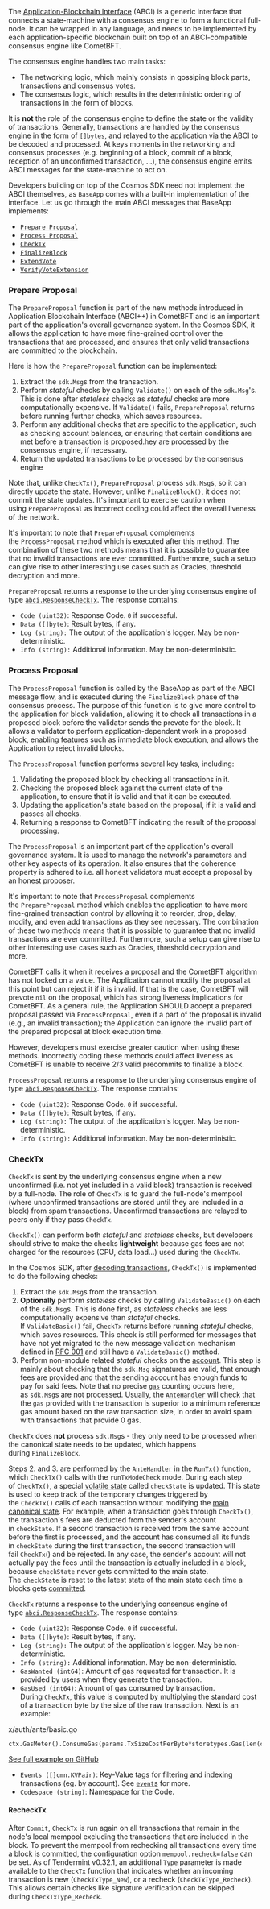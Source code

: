 The [Application-Blockchain Interface](https://github.com/cometbft/cometbft/blob/v0.37.x/spec/abci/abci++_basic_concepts.md) (ABCI) is a generic interface that connects a state-machine with a consensus engine to form a functional full-node. It can be wrapped in any language, and needs to be implemented by each application-specific blockchain built on top of an ABCI-compatible consensus engine like CometBFT.

The consensus engine handles two main tasks:

-   The networking logic, which mainly consists in gossiping block parts, transactions and consensus votes.
-   The consensus logic, which results in the deterministic ordering of transactions in the form of blocks.

It is **not** the role of the consensus engine to define the state or the validity of transactions. Generally, transactions are handled by the consensus engine in the form of `[]bytes`, and relayed to the application via the ABCI to be decoded and processed. At keys moments in the networking and consensus processes (e.g. beginning of a block, commit of a block, reception of an unconfirmed transaction, ...), the consensus engine emits ABCI messages for the state-machine to act on.

Developers building on top of the Cosmos SDK need not implement the ABCI themselves, as `BaseApp` comes with a built-in implementation of the interface. Let 
us go through the main ABCI messages that BaseApp implements:

-   [`Prepare Proposal`](https://docs.cosmos.network/v0.50/learn/advanced/baseapp#prepare-proposal)
-   [`Process Proposal`](https://docs.cosmos.network/v0.50/learn/advanced/baseapp#process-proposal)
-   [`CheckTx`](https://docs.cosmos.network/v0.50/learn/advanced/baseapp#checktx)
-   [`FinalizeBlock`](https://docs.cosmos.network/v0.50/learn/advanced/baseapp#finalizeblock)
-   [`ExtendVote`](https://docs.cosmos.network/v0.50/learn/advanced/baseapp#extendvote)
-   [`VerifyVoteExtension`](https://docs.cosmos.network/v0.50/learn/advanced/baseapp#verifyvoteextension)

### Prepare Proposal[​](https://docs.cosmos.network/v0.50/learn/advanced/baseapp#prepare-proposal "Direct link to Prepare Proposal")

The `PrepareProposal` function is part of the new methods introduced in Application Blockchain Interface (ABCI++) in CometBFT and is an important part of the application's overall governance system. In the Cosmos SDK, it allows the application to have more fine-grained control over the transactions that are processed, and ensures that only valid transactions are committed to the blockchain.

Here is how the `PrepareProposal` function can be implemented:

1.  Extract the `sdk.Msg`s from the transaction.
2.  Perform *stateful* checks by calling `Validate()` on each of the `sdk.Msg`'s. This is done after *stateless* checks as *stateful* checks are more computationally expensive. If `Validate()` fails, `PrepareProposal` returns before running further checks, which saves resources.
3.  Perform any additional checks that are specific to the application, such as checking account balances, or ensuring that certain conditions are met before a transaction is proposed.hey are processed by the consensus engine, if necessary.
4.  Return the updated transactions to be processed by the consensus engine

Note that, unlike `CheckTx()`, `PrepareProposal` process `sdk.Msg`s, so it can directly update the state. However, unlike `FinalizeBlock()`, it does not commit the state updates. It's important to exercise caution when using `PrepareProposal` as incorrect coding could affect the overall liveness of the network.

It's important to note that `PrepareProposal` complements the `ProcessProposal` method which is executed after this method. The combination of these two methods means that it is possible to guarantee that no invalid transactions are ever committed. Furthermore, such a setup can give rise to other interesting use cases such as Oracles, threshold decryption and more.

`PrepareProposal` returns a response to the underlying consensus engine of type [`abci.ResponseCheckTx`](https://github.com/cometbft/cometbft/blob/v0.37.x/spec/abci/abci++_methods.md#processproposal). The response contains:

-   `Code (uint32)`: Response Code. `0` if successful.
-   `Data ([]byte)`: Result bytes, if any.
-   `Log (string):` The output of the application's logger. May be non-deterministic.
-   `Info (string):` Additional information. May be non-deterministic.

### Process Proposal[​](https://docs.cosmos.network/v0.50/learn/advanced/baseapp#process-proposal "Direct link to Process Proposal")

The `ProcessProposal` function is called by the BaseApp as part of the ABCI message flow, and is executed during the `FinalizeBlock` phase of the consensus process. The purpose of this function is to give more control to the application for block validation, allowing it to check all transactions in a proposed block before the validator sends the prevote for the block. It allows a validator to perform application-dependent work in a proposed block, enabling features such as immediate block execution, and allows the Application to reject invalid blocks.

The `ProcessProposal` function performs several key tasks, including:

1.  Validating the proposed block by checking all transactions in it.
2.  Checking the proposed block against the current state of the application, to ensure that it is valid and that it can be executed.
3.  Updating the application's state based on the proposal, if it is valid and passes all checks.
4.  Returning a response to CometBFT indicating the result of the proposal processing.

The `ProcessProposal` is an important part of the application's overall governance system. It is used to manage the network's parameters and other key aspects of its operation. It also ensures that the coherence property is adhered to i.e. all honest validators must accept a proposal by an honest proposer.

It's important to note that `ProcessProposal` complements the `PrepareProposal` method which enables the application to have more fine-grained transaction control by allowing it to reorder, drop, delay, modify, and even add transactions as they see necessary. The combination of these two methods means that it is possible to guarantee that no invalid transactions are ever committed. Furthermore, such a setup can give rise to other interesting use cases such as Oracles, threshold decryption and more.

CometBFT calls it when it receives a proposal and the CometBFT algorithm has not locked on a value. The Application cannot modify the proposal at this point but can reject it if it is invalid. If that is the case, CometBFT will prevote `nil` on the proposal, which has strong liveness implications for CometBFT. As a general rule, the Application SHOULD accept a prepared proposal passed via `ProcessProposal`, even if a part of the proposal is invalid (e.g., an invalid transaction); the Application can ignore the invalid part of the prepared proposal at block execution time.

However, developers must exercise greater caution when using these methods. Incorrectly coding these methods could affect liveness as CometBFT is unable to receive 2/3 valid precommits to finalize a block.

`ProcessProposal` returns a response to the underlying consensus engine of type [`abci.ResponseCheckTx`](https://github.com/cometbft/cometbft/blob/v0.37.x/spec/abci/abci++_methods.md#processproposal). The response contains:

-   `Code (uint32)`: Response Code. `0` if successful.
-   `Data ([]byte)`: Result bytes, if any.
-   `Log (string):` The output of the application's logger. May be non-deterministic.
-   `Info (string):` Additional information. May be non-deterministic.

### CheckTx[​](https://docs.cosmos.network/v0.50/learn/advanced/baseapp#checktx "Direct link to CheckTx")

`CheckTx` is sent by the underlying consensus engine when a new unconfirmed (i.e. not yet included in a valid block) transaction is received by a full-node. The role of `CheckTx` is to guard the full-node's mempool (where unconfirmed transactions are stored until they are included in a block) from spam transactions. Unconfirmed transactions are relayed to peers only if they pass `CheckTx`.

`CheckTx()` can perform both *stateful* and *stateless* checks, but developers should strive to make the checks **lightweight** because gas fees are not charged for the resources (CPU, data load...) used during the `CheckTx`.

In the Cosmos SDK, after [decoding transactions](https://docs.cosmos.network/v0.50/learn/advanced/encoding), `CheckTx()` is implemented to do the following checks:

1.  Extract the `sdk.Msg`s from the transaction.
2.  **Optionally** perform *stateless* checks by calling `ValidateBasic()` on each of the `sdk.Msg`s. This is done first, as *stateless* checks are less computationally expensive than *stateful* checks. If `ValidateBasic()` fail, `CheckTx` returns before running *stateful* checks, which saves resources. This check is still performed for messages that have not yet migrated to the new message validation mechanism defined in [RFC 001](https://docs.cosmos.network/main/rfc/rfc-001-tx-validation) and still have a `ValidateBasic()` method.
3.  Perform non-module related *stateful* checks on the [account](https://docs.cosmos.network/v0.50/learn/beginner/accounts). This step is mainly about checking that the `sdk.Msg` signatures are valid, that enough fees are provided and that the sending account has enough funds to pay for said fees. Note that no precise [`gas`](https://docs.cosmos.network/v0.50/learn/beginner/gas-fees) counting occurs here, as `sdk.Msg`s are not processed. Usually, the [`AnteHandler`](https://docs.cosmos.network/v0.50/learn/beginner/gas-fees#antehandler) will check that the `gas` provided with the transaction is superior to a minimum reference gas amount based on the raw transaction size, in order to avoid spam with transactions that provide 0 gas.

`CheckTx` does **not** process `sdk.Msg`s - they only need to be processed when the canonical state needs to be updated, which happens during `FinalizeBlock`.

Steps 2. and 3. are performed by the [`AnteHandler`](https://docs.cosmos.network/v0.50/learn/beginner/gas-fees#antehandler) in the [`RunTx()`](https://docs.cosmos.network/v0.50/learn/advanced/baseapp#runtx-antehandler-and-runmsgs) function, which `CheckTx()` calls with the `runTxModeCheck` mode. During each step of `CheckTx()`, a special [volatile state](https://docs.cosmos.network/v0.50/learn/advanced/baseapp#state-updates) called `checkState` is updated. This state is used to keep track of the temporary changes triggered by the `CheckTx()` calls of each transaction without modifying the [main canonical state](https://docs.cosmos.network/v0.50/learn/advanced/baseapp#main-state). For example, when a transaction goes through `CheckTx()`, the transaction's fees are deducted from the sender's account in `checkState`. If a second transaction is received from the same account before the first is processed, and the account has consumed all its funds in `checkState` during the first transaction, the second transaction will fail `CheckTx`() and be rejected. In any case, the sender's account will not actually pay the fees until the transaction is actually included in a block, because `checkState` never gets committed to the main state. The `checkState` is reset to the latest state of the main state each time a blocks gets [committed](https://docs.cosmos.network/v0.50/learn/advanced/baseapp#commit).

`CheckTx` returns a response to the underlying consensus engine of type [`abci.ResponseCheckTx`](https://github.com/cometbft/cometbft/blob/v0.37.x/spec/abci/abci++_methods.md#checktx). The response contains:

-   `Code (uint32)`: Response Code. `0` if successful.
-   `Data ([]byte)`: Result bytes, if any.
-   `Log (string):` The output of the application's logger. May be non-deterministic.
-   `Info (string):` Additional information. May be non-deterministic.
-   `GasWanted (int64)`: Amount of gas requested for transaction. It is provided by users when they generate the transaction.
-   `GasUsed (int64)`: Amount of gas consumed by transaction. During `CheckTx`, this value is computed by multiplying the standard cost of a transaction byte by the size of the raw transaction. Next is an example:

x/auth/ante/basic.go
```
ctx.GasMeter().ConsumeGas(params.TxSizeCostPerByte*storetypes.Gas(len(ctx.TxBytes())),"txSize")

```

[See full example on GitHub](https://github.com/cosmos/cosmos-sdk/blob/v0.50.0-alpha.0/x/auth/ante/basic.go#L102)

-   `Events ([]cmn.KVPair)`: Key-Value tags for filtering and indexing transactions (eg. by account). See [`event`s](https://docs.cosmos.network/v0.50/learn/advanced/events) for more.
-   `Codespace (string)`: Namespace for the Code.

#### RecheckTx[​](https://docs.cosmos.network/v0.50/learn/advanced/baseapp#rechecktx "Direct link to RecheckTx")

After `Commit`, `CheckTx` is run again on all transactions that remain in the node's local mempool excluding the transactions that are included in the block. To prevent the mempool from rechecking all transactions every time a block is committed, the configuration option `mempool.recheck=false` can be set. As of Tendermint v0.32.1, an additional `Type` parameter is made available to the `CheckTx` function that indicates whether an incoming transaction is new (`CheckTxType_New`), or a recheck (`CheckTxType_Recheck`). This allows certain checks like signature verification can be skipped during `CheckTxType_Recheck`.